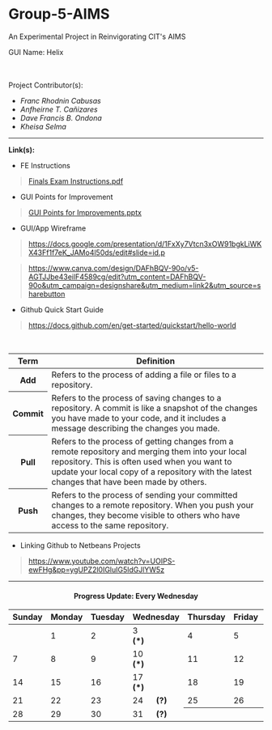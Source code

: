 # Group-5-AIMS
An Experimental Project in Reinvigorating CIT's AIMS

GUI Name: Helix 


<br><br>
Project Contributor(s):
<i> 
- Franc Rhodnin Cabusas
- Anfheirne T. Cañizares
- Dave Francis B. Ondona
- Kheisa Selma 
</i>
<hr>

<b>Link(s):</b>

- FE Instructions
 > [Finals Exam Instructions.pdf](https://github.com/Apppollo/Group-5-AIMS/files/11398511/Finals.Exam.Instructions.pdf)


- GUI Points for Improvement
 > [GUI Points for Improvements.pptx](https://github.com/Apppollo/Group-5-AIMS/files/11398512/GUI.Points.for.Improvements.pptx)


- GUI/App Wireframe
 > https://docs.google.com/presentation/d/1FxXy7Vtcn3xOW91bgkLiWKX43Ff1f7eK_JAMo4l50ds/edit#slide=id.p
 
  > https://www.canva.com/design/DAFhBQV-90o/v5-AGTJJbe43eilF4589cg/edit?utm_content=DAFhBQV-90o&utm_campaign=designshare&utm_medium=link2&utm_source=sharebutton
  
 - Github Quick Start Guide
  > https://docs.github.com/en/get-started/quickstart/hello-world
 <br>
<table align="center">
<thead>
 <tr>
   <th>Term</th>
   <th>Definition</th>
 </tr>
</thead>
<tbody>
 <tr>
    <th>Add</th>
    <td>Refers to the process of adding a file or files to a repository.</td>
  </tr>
 <tr>
    <th>Commit</th>
    <td>Refers to the process of saving changes to a repository. A commit is like a snapshot of the changes you have made to your code, and it includes a message      describing the changes you made.</td>
  </tr>
 <tr>
    <th>Pull</th>
    <td>Refers to the process of getting changes from a remote repository and merging them into your local repository. This is often used when you want to update your local copy of a repository with the latest changes that have been made by others.</td>
  </tr>
  <tr>
    <th>Push</th>
    <td>Refers to the process of sending your committed changes to a remote repository. When you push your changes, they become visible to others who have access to the same repository.</td>
  </tr>
</tbody>
</table>
  
  - Linking Github to Netbeans Projects
   > https://www.youtube.com/watch?v=UOIPS-ewFHg&pp=ygUPZ2l0IGluIG5ldGJlYW5z
<hr>
  
 <h4 align="center">Progress Update: <b>Every Wednesday</b></h4>
 <table align="center">
 <thead>
  <tr>
     <th>Sunday</th>
     <th>Monday</th>
     <th>Tuesday</th>
     <th>Wednesday</th>
     <th>Thursday</th>
     <th>Friday</th>
     <th>Saturday</th>
  </tr>
  </thead>
  <tbody>
  <tr>
     <th></th>
     <td align="left">1</td>
     <td align="left">2</td>
     <td align="left">3<br><b>(*)</b></td>
     <td align="left">4</td>
     <td align="left">5</td>
     <td align="left">6</td>
  </tr>
  <tr>
     <td align="left">7</td>
     <td align="left">8</td>
     <td align="left">9</td>
     <td align="left">10<br><b>(*)</b></td>
     <td align="left">11</td>
     <td align="left">12</td>
     <td align="left">13</td>
  </tr>
  <tr>
     <td align="left">14</td>
     <td align="left">15</td>
     <td align="left">16</td>
     <td align="left">17<br><b>(*)</b></td>
     <td align="left">18</td>
     <td align="left">19</td>
     <td align="left">20</td>
  </tr>
  <tr>
     <td align="left">21</td>
     <td align="left">22</td>
     <td align="left">23</td>
     <td align="left">24&nbsp;&nbsp;&nbsp;&nbsp;&nbsp;&nbsp;<b>(?)</b></td>
     <td align="left">25</td>
     <td align="left">26</td>
     <td align="left">27</td>
  </tr>
  <tr>
     <td align="left">28</td>
     <td align="left">29</td>
     <td align="left">30</td>
     <td align="left">31&nbsp;&nbsp;&nbsp;&nbsp;&nbsp;&nbsp;<b>(?)</b></th>
     <th></th>
     <th></th>
     <th></th>
  </tr>
</tbody>
</table>
